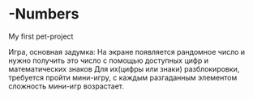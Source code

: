 # -Numbers
My first pet-project

Игра, основная задумка: На экране появляется рандомное число и нужно получить это число с помощью доступных цифр и математических знаков
Для их(цифры или знаки) разблокировки, требуется пройти мини-игру, с каждым разгаданным элементом сложность мини-игр возрастает.
